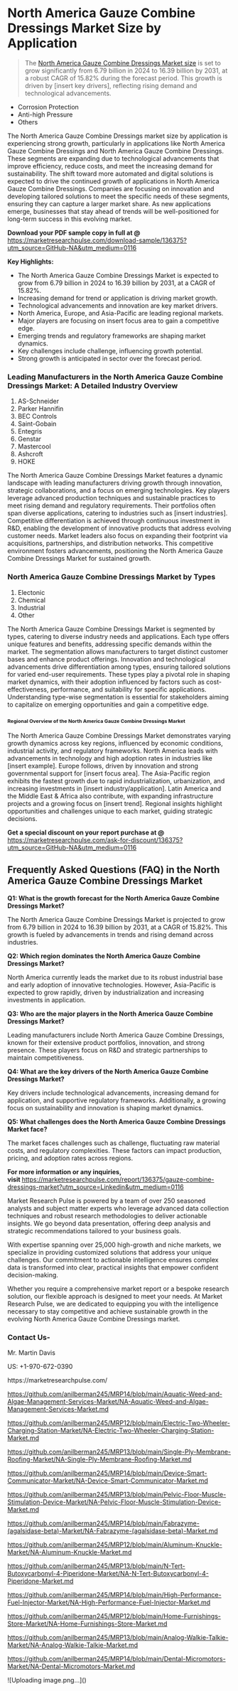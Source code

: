 <h1>North America Gauze Combine Dressings Market&nbsp;Size by Application</h1><blockquote><p>The <a href="https://marketresearchpulse.com/download-sample/136375?utm_source=GitHub-NA&amp;utm_medium=0116">North America Gauze Combine Dressings Market size</a> is set to grow significantly from 6.79 billion in 2024 to 16.39 billion by 2031, at a robust CAGR of 15.82% during the forecast period. This growth is driven by [insert key drivers], reflecting rising demand and technological advancements.</p></blockquote><ul><li>Corrosion Protection<li> Anti-high Pressure<li> Others</li></ul><p>The North America Gauze Combine Dressings market size by application is experiencing strong growth, particularly in applications like North America Gauze Combine Dressings and North America Gauze Combine Dressings. These segments are expanding due to technological advancements that improve efficiency, reduce costs, and meet the increasing demand for sustainability. The shift toward more automated and digital solutions is expected to drive the continued growth of applications in North America Gauze Combine Dressings. Companies are focusing on innovation and developing tailored solutions to meet the specific needs of these segments, ensuring they can capture a larger market share. As new applications emerge, businesses that stay ahead of trends will be well-positioned for long-term success in this evolving market.</p><p><strong>Download your PDF sample copy in full at @ </strong><a href="https://marketresearchpulse.com/download-sample/136375?utm_source=GitHub-NA&amp;utm_medium=0116">https://marketresearchpulse.com/download-sample/136375?utm_source=GitHub-NA&amp;utm_medium=0116</a></p><p><strong>Key Highlights: </strong></p><ul><li>The North America Gauze Combine Dressings Market is expected to grow from 6.79 billion in 2024 to 16.39 billion by 2031, at a CAGR of 15.82%.</li><li>Increasing demand for trend or application is driving market growth.</li><li>Technological advancements and innovation are key market drivers.</li><li>North America, Europe, and Asia-Pacific are leading regional markets.</li><li>Major players are focusing on insert focus area to gain a competitive edge.</li><li>Emerging trends and regulatory frameworks are shaping market dynamics.</li><li>Key challenges include challenge, influencing growth potential.</li><li>Strong growth is anticipated in sector over the forecast period.</li></ul><h3>Leading Manufacturers in the North America Gauze Combine Dressings Market: A Detailed Industry Overview</h3><ol><li>AS-Schneider</li><li>Parker Hannifin</li><li>BEC Controls</li><li>Saint-Gobain</li><li>Entegris</li><li>Genstar</li><li>Mastercool</li><li>Ashcroft</li><li>HOKE</li></ol><div class="flex max-w-full flex-col flex-grow"><div class="min-h-8 text-message flex w-full flex-col items-end gap-2 whitespace-normal break-words [.text-message+&amp;]:mt-5" dir="auto" data-message-author-role="assistant" data-message-id="fd8432e4-4910-450d-b182-61b7bfb0a01f" data-message-model-slug="gpt-4o"><div class="flex w-full flex-col gap-1 empty:hidden first:pt-[3px]"><div class="markdown prose w-full break-words dark:prose-invert light"><p>The North America Gauze Combine Dressings Market features a dynamic landscape with leading manufacturers driving growth through innovation, strategic collaborations, and a focus on emerging technologies. Key players leverage advanced production techniques and sustainable practices to meet rising demand and regulatory requirements. Their portfolios often span diverse applications, catering to industries such as [insert industries]. Competitive differentiation is achieved through continuous investment in R&amp;D, enabling the development of innovative products that address evolving customer needs. Market leaders also focus on expanding their footprint via acquisitions, partnerships, and distribution networks. This competitive environment fosters advancements, positioning the North America Gauze Combine Dressings Market for sustained growth.</p></div></div></div></div><h3>North America Gauze Combine Dressings Market by Types</h3><ol><li>Electonic<li> Chemical<li> Industrial<li> Other</li></ol><div class="flex max-w-full flex-col flex-grow"><div class="min-h-8 text-message flex w-full flex-col items-end gap-2 whitespace-normal break-words [.text-message+&amp;]:mt-5" dir="auto" data-message-author-role="assistant" data-message-id="084470be-0bb7-4664-bddf-5156b4f41249" data-message-model-slug="gpt-4o-mini"><div class="flex w-full flex-col gap-1 empty:hidden first:pt-[3px]"><div class="markdown prose w-full break-words dark:prose-invert light"><p>The North America Gauze Combine Dressings Market is segmented by types, catering to diverse industry needs and applications. Each type offers unique features and benefits, addressing specific demands within the market. The segmentation allows manufacturers to target distinct customer bases and enhance product offerings. Innovation and technological advancements drive differentiation among types, ensuring tailored solutions for varied end-user requirements. These types play a pivotal role in shaping market dynamics, with their adoption influenced by factors such as cost-effectiveness, performance, and suitability for specific applications. Understanding type-wise segmentation is essential for stakeholders aiming to capitalize on emerging opportunities and gain a competitive edge.</p></div></div></div></div><h3><span style="font-size: 11px;">Regional Overview of the North America Gauze Combine Dressings Market</span></h3><div class="flex max-w-full flex-col flex-grow"><div class="min-h-8 text-message flex w-full flex-col items-end gap-2 whitespace-normal break-words [.text-message+&amp;]:mt-5" dir="auto" data-message-author-role="assistant" data-message-id="e9038762-ce64-4e30-91c9-9bd413514231" data-message-model-slug="gpt-4o-mini"><div class="flex w-full flex-col gap-1 empty:hidden first:pt-[3px]"><div class="markdown prose w-full break-words dark:prose-invert light"><p>The North America Gauze Combine Dressings Market demonstrates varying growth dynamics across key regions, influenced by economic conditions, industrial activity, and regulatory frameworks. North America leads with advancements in technology and high adoption rates in industries like [insert example]. Europe follows, driven by innovation and strong governmental support for [insert focus area]. The Asia-Pacific region exhibits the fastest growth due to rapid industrialization, urbanization, and increasing investments in [insert industry/application]. Latin America and the Middle East &amp; Africa also contribute, with expanding infrastructure projects and a growing focus on [insert trend]. Regional insights highlight opportunities and challenges unique to each market, guiding strategic decisions.</p></div></div></div></div><p><strong>Get a special discount on your report purchase at @ </strong><a href="https://marketresearchpulse.com/ask-for-discount/136375?utm_source=GitHub-NA&amp;utm_medium=0116">https://marketresearchpulse.com/ask-for-discount/136375?utm_source=GitHub-NA&amp;utm_medium=0116</a></p><h2>Frequently Asked Questions (FAQ) in the North America Gauze Combine Dressings Market</h2><p><strong>Q1: What is the growth forecast for the North America Gauze Combine Dressings Market?</strong></p><p>The North America Gauze Combine Dressings Market is projected to grow from 6.79 billion in 2024 to 16.39 billion by 2031, at a CAGR of 15.82%. This growth is fueled by advancements in trends and rising demand across industries.</p><p><strong>Q2: Which region dominates the North America Gauze Combine Dressings Market?</strong></p><p>North America currently leads the market due to its robust industrial base and early adoption of innovative technologies. However, Asia-Pacific is expected to grow rapidly, driven by industrialization and increasing investments in application.</p><p><strong>Q3: Who are the major players in the North America Gauze Combine Dressings Market?</strong></p><p>Leading manufacturers include North America Gauze Combine Dressings, known for their extensive product portfolios, innovation, and strong presence. These players focus on R&amp;D and strategic partnerships to maintain competitiveness.</p><p><strong>Q4: What are the key drivers of the North America Gauze Combine Dressings Market?</strong></p><p>Key drivers include technological advancements, increasing demand for application, and supportive regulatory frameworks. Additionally, a growing focus on sustainability and innovation is shaping market dynamics.</p><p><strong>Q5: What challenges does the North America Gauze Combine Dressings Market face?</strong></p><p>The market faces challenges such as challenge, fluctuating raw material costs, and regulatory complexities. These factors can impact production, pricing, and adoption rates across regions.</p><p><strong>For more information or any inquiries, visit&nbsp;</strong><a href="https://marketresearchpulse.com/report/136375/gauze-combine-dressings-market?utm_source=Linkedin&utm_medium=0116">https://marketresearchpulse.com/report/136375/gauze-combine-dressings-market?utm_source=Linkedin&utm_medium=0116</a></p><p>Market Research Pulse is powered by a team of over 250 seasoned analysts and subject matter experts who leverage advanced data collection techniques and robust research methodologies to deliver actionable insights. We go beyond data presentation, offering deep analysis and strategic recommendations tailored to your business goals.</p><p>With expertise spanning over 25,000 high-growth and niche markets, we specialize in providing customized solutions that address your unique challenges. Our commitment to actionable intelligence ensures complex data is transformed into clear, practical insights that empower confident decision-making.</p><p>Whether you require a comprehensive market report or a bespoke research solution, our flexible approach is designed to meet your needs. At Market Research Pulse, we are dedicated to equipping you with the intelligence necessary to stay competitive and achieve sustainable growth in the evolving North America Gauze Combine Dressings market.</p><h3><strong>Contact Us-</strong></h3><p>Mr. Martin Davis</p><p>US: +1-970-672-0390</p><p>https://marketresearchpulse.com/</p><p><a href="https://github.com/anilberman245/MRP14/blob/main/Aquatic-Weed-and-Algae-Management-Services-Market/NA-Aquatic-Weed-and-Algae-Management-Services-Market.md">https://github.com/anilberman245/MRP14/blob/main/Aquatic-Weed-and-Algae-Management-Services-Market/NA-Aquatic-Weed-and-Algae-Management-Services-Market.md</a></p><p><a href="https://github.com/anilberman245/MRP12/blob/main/Electric-Two-Wheeler-Charging-Station-Market/NA-Electric-Two-Wheeler-Charging-Station-Market.md">https://github.com/anilberman245/MRP12/blob/main/Electric-Two-Wheeler-Charging-Station-Market/NA-Electric-Two-Wheeler-Charging-Station-Market.md</a></p><p><a href="https://github.com/anilberman245/MRP13/blob/main/Single-Ply-Membrane-Roofing-Market/NA-Single-Ply-Membrane-Roofing-Market.md">https://github.com/anilberman245/MRP13/blob/main/Single-Ply-Membrane-Roofing-Market/NA-Single-Ply-Membrane-Roofing-Market.md</a></p><p><a href="https://github.com/anilberman245/MRP14/blob/main/Device-Smart-Communicator-Market/NA-Device-Smart-Communicator-Market.md">https://github.com/anilberman245/MRP14/blob/main/Device-Smart-Communicator-Market/NA-Device-Smart-Communicator-Market.md</a></p><p><a href="https://github.com/anilberman245/MRP13/blob/main/Pelvic-Floor-Muscle-Stimulation-Device-Market/NA-Pelvic-Floor-Muscle-Stimulation-Device-Market.md">https://github.com/anilberman245/MRP13/blob/main/Pelvic-Floor-Muscle-Stimulation-Device-Market/NA-Pelvic-Floor-Muscle-Stimulation-Device-Market.md</a></p><p><a href="https://github.com/anilberman245/MRP14/blob/main/Fabrazyme-(agalsidase-beta)-Market/NA-Fabrazyme-(agalsidase-beta)-Market.md">https://github.com/anilberman245/MRP14/blob/main/Fabrazyme-(agalsidase-beta)-Market/NA-Fabrazyme-(agalsidase-beta)-Market.md</a></p><p><a href="https://github.com/anilberman245/MRP12/blob/main/Aluminum-Knuckle-Market/NA-Aluminum-Knuckle-Market.md">https://github.com/anilberman245/MRP12/blob/main/Aluminum-Knuckle-Market/NA-Aluminum-Knuckle-Market.md</a></p><p><a href="https://github.com/anilberman245/MRP13/blob/main/N-Tert-Butoxycarbonyl-4-Piperidone-Market/NA-N-Tert-Butoxycarbonyl-4-Piperidone-Market.md">https://github.com/anilberman245/MRP13/blob/main/N-Tert-Butoxycarbonyl-4-Piperidone-Market/NA-N-Tert-Butoxycarbonyl-4-Piperidone-Market.md</a></p><p><a href="https://github.com/anilberman245/MRP14/blob/main/High-Performance-Fuel-Injector-Market/NA-High-Performance-Fuel-Injector-Market.md">https://github.com/anilberman245/MRP14/blob/main/High-Performance-Fuel-Injector-Market/NA-High-Performance-Fuel-Injector-Market.md</a></p><p><a href="https://github.com/anilberman245/MRP12/blob/main/Home-Furnishings-Store-Market/NA-Home-Furnishings-Store-Market.md">https://github.com/anilberman245/MRP12/blob/main/Home-Furnishings-Store-Market/NA-Home-Furnishings-Store-Market.md</a></p><p><a href="https://github.com/anilberman245/MRP13/blob/main/Analog-Walkie-Talkie-Market/NA-Analog-Walkie-Talkie-Market.md">https://github.com/anilberman245/MRP13/blob/main/Analog-Walkie-Talkie-Market/NA-Analog-Walkie-Talkie-Market.md</a></p><p><a href="https://github.com/anilberman245/MRP14/blob/main/Dental-Micromotors-Market/NA-Dental-Micromotors-Market.md">https://github.com/anilberman245/MRP14/blob/main/Dental-Micromotors-Market/NA-Dental-Micromotors-Market.md</a></p>
![Uploading image.png…]()
